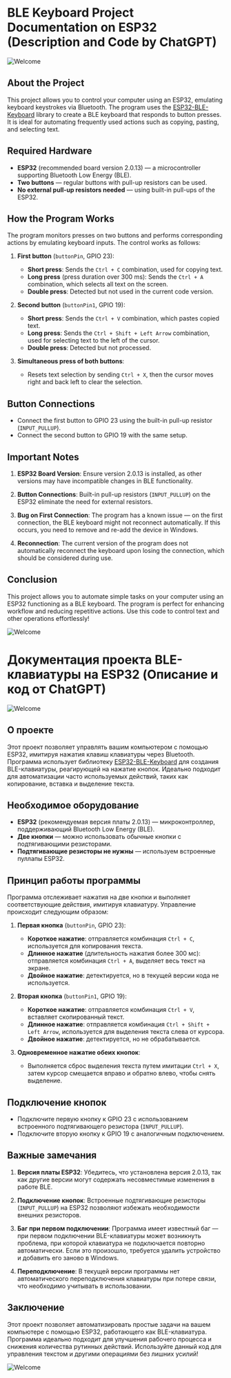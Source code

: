 # BLE Keyboard Project Documentation on ESP32 (Description and Code by ChatGPT)

![Welcome](https://github.com/nazbav/esp32-lazy-keyboard-ctrlc-ctrlv/blob/master/photo_2024-09-09_00-18-58.jpg?raw=true "Welcome")

## About the Project

This project allows you to control your computer using an ESP32, emulating keyboard keystrokes via Bluetooth. The program uses the [ESP32-BLE-Keyboard](https://github.com/T-vK/ESP32-BLE-Keyboard) library to create a BLE keyboard that responds to button presses. It is ideal for automating frequently used actions such as copying, pasting, and selecting text.

## Required Hardware

- **ESP32** (recommended board version 2.0.13) — a microcontroller supporting Bluetooth Low Energy (BLE).
- **Two buttons** — regular buttons with pull-up resistors can be used.
- **No external pull-up resistors needed** — using built-in pull-ups of the ESP32.

## How the Program Works

The program monitors presses on two buttons and performs corresponding actions by emulating keyboard inputs. The control works as follows:

1. **First button** (`buttonPin`, GPIO 23):
   - **Short press**: Sends the `Ctrl + C` combination, used for copying text.
   - **Long press** (press duration over 300 ms): Sends the `Ctrl + A` combination, which selects all text on the screen.
   - **Double press**: Detected but not used in the current code version.

2. **Second button** (`buttonPin1`, GPIO 19):
   - **Short press**: Sends the `Ctrl + V` combination, which pastes copied text.
   - **Long press**: Sends the `Ctrl + Shift + Left Arrow` combination, used for selecting text to the left of the cursor.
   - **Double press**: Detected but not processed.

3. **Simultaneous press of both buttons**:
   - Resets text selection by sending `Ctrl + X`, then the cursor moves right and back left to clear the selection.

## Button Connections

- Connect the first button to GPIO 23 using the built-in pull-up resistor (`INPUT_PULLUP`).
- Connect the second button to GPIO 19 with the same setup.

## Important Notes

1. **ESP32 Board Version**: Ensure version 2.0.13 is installed, as other versions may have incompatible changes in BLE functionality.

2. **Button Connections**: Built-in pull-up resistors (`INPUT_PULLUP`) on the ESP32 eliminate the need for external resistors.

3. **Bug on First Connection**: The program has a known issue — on the first connection, the BLE keyboard might not reconnect automatically. If this occurs, you need to remove and re-add the device in Windows.

4. **Reconnection**: The current version of the program does not automatically reconnect the keyboard upon losing the connection, which should be considered during use.

## Conclusion

This project allows you to automate simple tasks on your computer using an ESP32 functioning as a BLE keyboard. The program is perfect for enhancing workflow and reducing repetitive actions. Use this code to control text and other operations effortlessly!

![Welcome](https://github.com/nazbav/esp32-lazy-keyboard-ctrlc-ctrlv/blob/master/photo_2024-09-09_00-18-51.jpg?raw=true "Welcome")


# Документация проекта BLE-клавиатуры на ESP32 (Описание и код от ChatGPT)

![Welcome](https://github.com/nazbav/esp32-lazy-keyboard-ctrlc-ctrlv/blob/master/photo_2024-09-09_00-18-58.jpg?raw=true "Welcome")

## О проекте

Этот проект позволяет управлять вашим компьютером с помощью ESP32, имитируя нажатия клавиш клавиатуры через Bluetooth. Программа использует библиотеку [ESP32-BLE-Keyboard](https://github.com/T-vK/ESP32-BLE-Keyboard) для создания BLE-клавиатуры, реагирующей на нажатие кнопок. Идеально подходит для автоматизации часто используемых действий, таких как копирование, вставка и выделение текста.

## Необходимое оборудование

- **ESP32** (рекомендуемая версия платы 2.0.13) — микроконтроллер, поддерживающий Bluetooth Low Energy (BLE).
- **Две кнопки** — можно использовать обычные кнопки с подтягивающими резисторами.
- **Подтягивающие резисторы не нужны** — используем встроенные пуллапы ESP32.

## Принцип работы программы

Программа отслеживает нажатия на две кнопки и выполняет соответствующие действия, имитируя клавиатуру. Управление происходит следующим образом:

1. **Первая кнопка** (`buttonPin`, GPIO 23):
   - **Короткое нажатие**: отправляется комбинация `Ctrl + C`, используется для копирования текста.
   - **Длинное нажатие** (длительность нажатия более 300 мс): отправляется комбинация `Ctrl + A`, выделяет весь текст на экране.
   - **Двойное нажатие**: детектируется, но в текущей версии кода не используется.

2. **Вторая кнопка** (`buttonPin1`, GPIO 19):
   - **Короткое нажатие**: отправляется комбинация `Ctrl + V`, вставляет скопированный текст.
   - **Длинное нажатие**: отправляется комбинация `Ctrl + Shift + Left Arrow`, используется для выделения текста слева от курсора.
   - **Двойное нажатие**: детектируется, но не обрабатывается.

3. **Одновременное нажатие обеих кнопок**:
   - Выполняется сброс выделения текста путем имитации `Ctrl + X`, затем курсор смещается вправо и обратно влево, чтобы снять выделение.

## Подключение кнопок

- Подключите первую кнопку к GPIO 23 с использованием встроенного подтягивающего резистора (`INPUT_PULLUP`).
- Подключите вторую кнопку к GPIO 19 с аналогичным подключением.

## Важные замечания

1. **Версия платы ESP32**: Убедитесь, что установлена версия 2.0.13, так как другие версии могут содержать несовместимые изменения в работе BLE.

2. **Подключение кнопок**: Встроенные подтягивающие резисторы (`INPUT_PULLUP`) на ESP32 позволяют избежать необходимости внешних резисторов.

3. **Баг при первом подключении**: Программа имеет известный баг — при первом подключении BLE-клавиатуры может возникнуть проблема, при которой клавиатура не подключается повторно автоматически. Если это произошло, требуется удалить устройство и добавить его заново в Windows.

4. **Переподключение**: В текущей версии программы нет автоматического переподключения клавиатуры при потере связи, что необходимо учитывать в использовании.

## Заключение

Этот проект позволяет автоматизировать простые задачи на вашем компьютере с помощью ESP32, работающего как BLE-клавиатура. Программа идеально подходит для улучшения рабочего процесса и снижения количества рутинных действий. Используйте данный код для управления текстом и другими операциями без лишних усилий!

![Welcome](https://github.com/nazbav/esp32-lazy-keyboard-ctrlc-ctrlv/blob/master/photo_2024-09-09_00-18-51.jpg?raw=true "Welcome")
